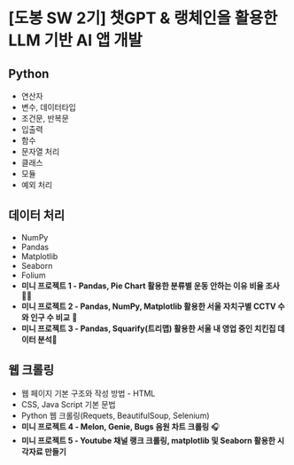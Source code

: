 # [도봉 SW 2기] 챗GPT & 랭체인을 활용한 LLM 기반 AI 앱 개발
## Python
+ 연산자
+ 변수, 데이터타입
+ 조건문, 반복문
+ 입출력
+ 함수
+ 문자열 처리
+ 클래스
+ 모듈
+ 예외 처리

## 데이터 처리
+ NumPy
+ Pandas
+ Matplotlib
+ Seaborn
+ Folium
+ **미니 프로젝트 1 - Pandas, Pie Chart 활용한 분류별 운동 안하는 이유 비율 조사** 🏋️‍♂️
+ **미니 프로젝트 2 - Pandas, NumPy, Matplotlib 활용한 서울 자치구별 CCTV 수와 인구 수 비교** 🎦
+ **미니 프로젝트 3 - Pandas, Squarify(트리맵) 활용한 서울 내 영업 중인 치킨집 데이터 분석**🍗

## 웹 크롤링
+ 웹 페이지 기본 구조와 작성 방법 - HTML
+ CSS, Java Script 기본 문법
+ Python 웹 크롤링(Requets, BeautifulSoup, Selenium)
+ **미니 프로젝트 4 - Melon, Genie, Bugs 음원 차트 크롤링** 🎧
+ **미니 프로젝트 5 - Youtube 채널 랭크 크롤링, matplotlib 및 Seaborn 활용한 시각자료 만들기**

